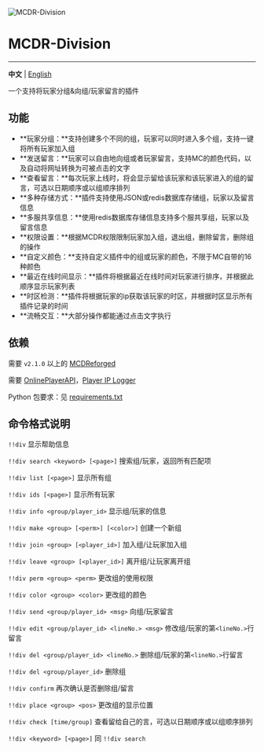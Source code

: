 ![MCDR-Division](https://socialify.git.ci/bzyyyyyyyy/MCDR-Division/image?custom_description=%E4%B8%80%E4%B8%AA%E6%94%AF%E6%8C%81%E5%B0%86%E7%8E%A9%E5%AE%B6%E5%88%86%E7%BB%84%26%E5%90%91%E7%BB%84%2F%E7%8E%A9%E5%AE%B6%E7%95%99%E8%A8%80%E7%9A%84%E6%8F%92%E4%BB%B6&description=1&language=1&logo=https%3A%2F%2Favatars.githubusercontent.com%2Fu%2F63280128&name=1&owner=1&pattern=Floating+Cogs&theme=Light)

# MCDR-Division
---------

**中文** | [English](./README_en.md)

一个支持将玩家分组&向组/玩家留言的插件

## 功能

- **玩家分组：**支持创建多个不同的组，玩家可以同时进入多个组，支持一键将所有玩家加入组
- **发送留言：**玩家可以自由地向组或者玩家留言，支持MC的颜色代码，以及自动将网址转换为可被点击的文字
- **查看留言：**每次玩家上线时，将会显示留给该玩家和该玩家进入的组的留言，可选以日期顺序或以组顺序排列
- **多种存储方式：**插件支持使用JSON或redis数据库存储组，玩家以及留言信息
- **多服共享信息：**使用redis数据库存储信息支持多个服共享组，玩家以及留言信息
- **权限设置：**根据MCDR权限限制玩家加入组，退出组，删除留言，删除组的操作
- **自定义颜色：**支持自定义插件中的组或玩家的颜色，不限于MC自带的16种颜色
- **最近在线时间显示：**插件将根据最近在线时间对玩家进行排序，并根据此顺序显示玩家列表
- **时区检测：**插件将根据玩家的ip获取该玩家的时区，并根据时区显示所有插件记录的时间
- **流畅交互：**大部分操作都能通过点击文字执行

## 依赖

需要 `v2.1.0` 以上的 [MCDReforged](https://github.com/Fallen-Breath/MCDReforged)

需要 [OnlinePlayerAPI](https://mcdreforged.com/zh-CN/plugin/online_player_api)，[Player IP Logger](https://mcdreforged.com/zh-CN/plugin/player_ip_logger)

Python 包要求：见 [requirements.txt](requirements.txt)

## 命令格式说明

`!!div` 显示帮助信息

`!!div search <keyword> [<page>]` 搜索组/玩家，返回所有匹配项

`!!div list [<page>]` 显示所有组

`!!div ids [<page>]` 显示所有玩家

`!!div info <group/player_id>` 显示组/玩家的信息

`!!div make <group> [<perm>] [<color>]` 创建一个新组

`!!div join <group> [<player_id>]` 加入组/让玩家加入组

`!!div leave <group> [<player_id>]` 离开组/让玩家离开组

`!!div perm <group> <perm>` 更改组的使用权限

`!!div color <group> <color>` 更改组的颜色

`!!div send <group/player_id> <msg>` 向组/玩家留言

`!!div edit <group/player_id> <lineNo.> <msg>` 修改组/玩家的第`<lineNo.>`行留言

`!!div del <group/player_id> <lineNo.>` 删除组/玩家的第`<lineNo.>`行留言

`!!div del <group/player_id>` 删除组

`!!div confirm` 再次确认是否删除组/留言

`!!div place <group> <pos>` 更改组的显示位置

`!!div check [time/group]` 查看留给自己的言，可选以日期顺序或以组顺序排列

`!!div <keyword> [<page>]` 同 `!!div search`
